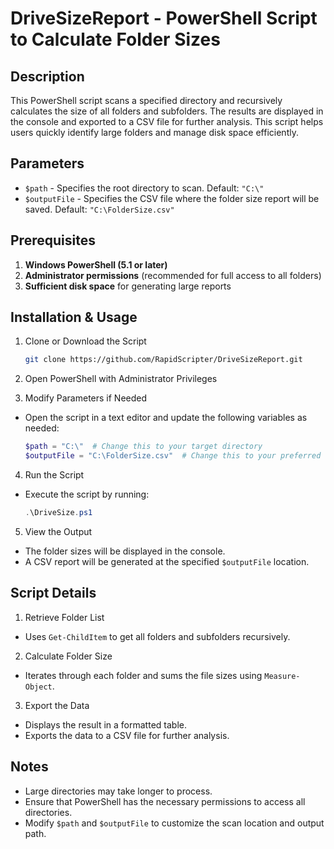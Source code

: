 # DriveSizeReport - PowerShell Script to Calculate Folder Sizes

## Description

This PowerShell script scans a specified directory and recursively calculates the size of all folders and subfolders. The results are displayed in the console and exported to a CSV file for further analysis. This script helps users quickly identify large folders and manage disk space efficiently.

## Parameters

- `$path` - Specifies the root directory to scan. Default: `"C:\"`
- `$outputFile` - Specifies the CSV file where the folder size report will be saved. Default: `"C:\FolderSize.csv"`

## Prerequisites

1. **Windows PowerShell (5.1 or later)**
2. **Administrator permissions** (recommended for full access to all folders)
3. **Sufficient disk space** for generating large reports

## Installation & Usage

1. Clone or Download the Script
   ```bash
   git clone https://github.com/RapidScripter/DriveSizeReport.git

2. Open PowerShell with Administrator Privileges

3. Modify Parameters if Needed
- Open the script in a text editor and update the following variables as needed:
  ```powershell
  $path = "C:\"  # Change this to your target directory
  $outputFile = "C:\FolderSize.csv"  # Change this to your preferred output path

4. Run the Script
- Execute the script by running:
  ```powershell
  .\DriveSize.ps1

5. View the Output
- The folder sizes will be displayed in the console.
- A CSV report will be generated at the specified `$outputFile` location.

## Script Details

1. Retrieve Folder List
- Uses `Get-ChildItem` to get all folders and subfolders recursively.

2. Calculate Folder Size
- Iterates through each folder and sums the file sizes using `Measure-Object`.

3. Export the Data
- Displays the result in a formatted table.
- Exports the data to a CSV file for further analysis.

## Notes
- Large directories may take longer to process.
- Ensure that PowerShell has the necessary permissions to access all directories.
- Modify `$path` and `$outputFile` to customize the scan location and output path.
